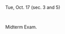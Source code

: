 
<div class="important">

<!--
<div class="lecture1">
<div class="lecture2">
<div class="recitation">
<div class="important">
-->
<div class="column_date">

Tue, Oct. 17 (sec. 3 and 5)


</div>

<div class="column_recitation">
<p markdown="block">

<br>

Midterm Exam. 

<br>

</p>
</div>

</div>
